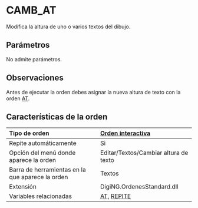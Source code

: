 # CAMB\_AT

Modifica la altura de uno o varios textos del dibujo.

## Parámetros

No admite parámetros.

## Observaciones

Antes de ejecutar la orden debes asignar la nueva altura de texto con la orden [AT](AT.html).

## Características de la orden

| Tipo de orden | [Orden interactiva]() |
| :--- | :--- |
| Repite automáticamente | Si |
| Opción del menú donde aparece la orden | Editar/Textos/Cambiar altura de texto |
| Barra de herramientas en la que aparece la orden | Textos |
| Extensión | DigiNG.OrdenesStandard.dll |
| Variables relacionadas | [AT](AT.html), [REPITE](REPITE.html) |


